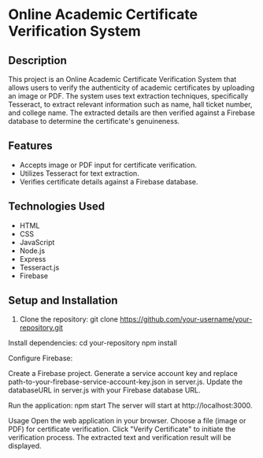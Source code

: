 # Online Academic Certificate Verification System

## Description

This project is an Online Academic Certificate Verification System that allows users to verify the authenticity of academic certificates by uploading an image or PDF. The system uses text extraction techniques, specifically Tesseract, to extract relevant information such as name, hall ticket number, and college name. The extracted details are then verified against a Firebase database to determine the certificate's genuineness.

## Features

- Accepts image or PDF input for certificate verification.
- Utilizes Tesseract for text extraction.
- Verifies certificate details against a Firebase database.

## Technologies Used

- HTML
- CSS
- JavaScript
- Node.js
- Express
- Tesseract.js
- Firebase

## Setup and Installation

1. Clone the repository:
   git clone https://github.com/your-username/your-repository.git
   
Install dependencies:
cd your-repository
npm install

Configure Firebase:

Create a Firebase project.
Generate a service account key and replace path-to-your-firebase-service-account-key.json in server.js.
Update the databaseURL in server.js with your Firebase database URL.

Run the application:
npm start
The server will start at http://localhost:3000.

Usage
Open the web application in your browser.
Choose a file (image or PDF) for certificate verification.
Click "Verify Certificate" to initiate the verification process.
The extracted text and verification result will be displayed.
